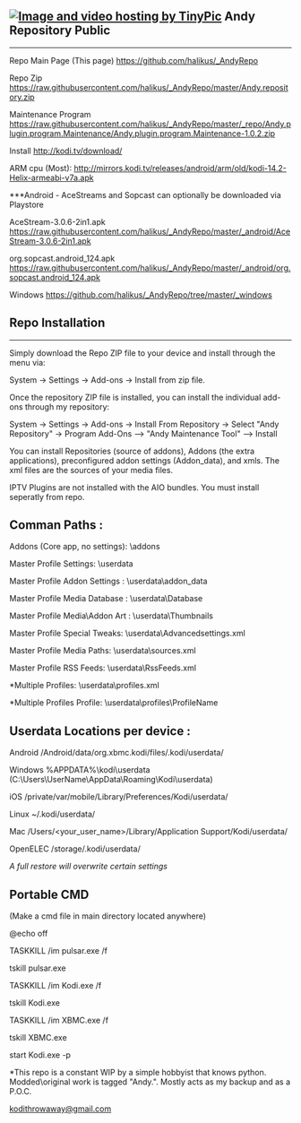 ## <a href="http://tinypic.com?ref=2iuw5ck" target="_blank"><img src="http://i66.tinypic.com/2iuw5ck.png" border="0" alt="Image and video hosting by TinyPic"></a> Andy Repository Public
------------


Repo Main Page (This page) https://github.com/halikus/_AndyRepo

Repo Zip https://raw.githubusercontent.com/halikus/_AndyRepo/master/Andy.repository.zip

Maintenance Program https://raw.githubusercontent.com/halikus/_AndyRepo/master/_repo/Andy.plugin.program.Maintenance/Andy.plugin.program.Maintenance-1.0.2.zip


Install http://kodi.tv/download/

ARM cpu (Most):  http://mirrors.kodi.tv/releases/android/arm/old/kodi-14.2-Helix-armeabi-v7a.apk

***Android - AceStreams and Sopcast can optionally be downloaded via Playstore


AceStream-3.0.6-2in1.apk   https://raw.githubusercontent.com/halikus/_AndyRepo/master/_android/AceStream-3.0.6-2in1.apk


org.sopcast.android_124.apk   https://raw.githubusercontent.com/halikus/_AndyRepo/master/_android/org.sopcast.android_124.apk



Windows  https://github.com/halikus/_AndyRepo/tree/master/_windows


## Repo Installation
------------

Simply download the Repo ZIP file to your device and install through the menu via:

System -> Settings -> Add-ons -> Install from zip file. 


Once the repository ZIP file is installed, you can install the individual add-ons through my repository:

System -> Settings -> Add-ons -> Install From Repository -> Select "Andy Repository" -> Program Add-Ons --> "Andy Maintenance Tool" --> Install


You can install Repositories (source of addons), Addons (the extra applications), preconfigured addon settings (Addon_data), and xmls.  The xml files are the sources of your media files.


IPTV Plugins are not installed with the AIO bundles.  You must install seperatly from repo.


## Comman Paths :

Addons (Core app, no settings):  \addons

Master Profile Settings:         \userdata

Master Profile Addon Settings :  \userdata\addon_data

Master Profile Media Database :  \userdata\Database

Master Profile Media\Addon Art : \userdata\Thumbnails

Master Profile Special Tweaks:   \userdata\Advancedsettings.xml

Master Profile Media Paths:      \userdata\sources.xml

Master Profile RSS Feeds:        \userdata\RssFeeds.xml

*Multiple Profiles:              \userdata\profiles.xml

*Multiple Profiles Profile:      \userdata\profiles\ProfileName



## Userdata Locations per device :


Android  /Android/data/org.xbmc.kodi/files/.kodi/userdata/

Windows  %APPDATA%\kodi\userdata  (C:\Users\UserName\AppData\Roaming\Kodi\userdata)

iOS      /private/var/mobile/Library/Preferences/Kodi/userdata/

Linux    ~/.kodi/userdata/

Mac      /Users/<your_user_name>/Library/Application Support/Kodi/userdata/

OpenELEC /storage/.kodi/userdata/

*A full restore will overwrite certain settings*




## Portable CMD

(Make a cmd file in main directory located anywhere)



@echo off

TASKKILL /im pulsar.exe /f

tskill pulsar.exe

TASKKILL /im Kodi.exe /f

tskill Kodi.exe

TASKKILL /im XBMC.exe /f

tskill XBMC.exe

start Kodi.exe -p



*This repo is a constant WIP by a simple hobbyist that knows python.  Modded\original work is tagged "Andy.".  Mostly acts as my backup and as a P.O.C.

kodithrowaway@gmail.com